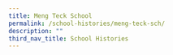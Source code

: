 ```yaml
---
title: Meng Teck School
permalink: /school-histories/meng-teck-sch/
description: ""
third_nav_title: School Histories
---
```

